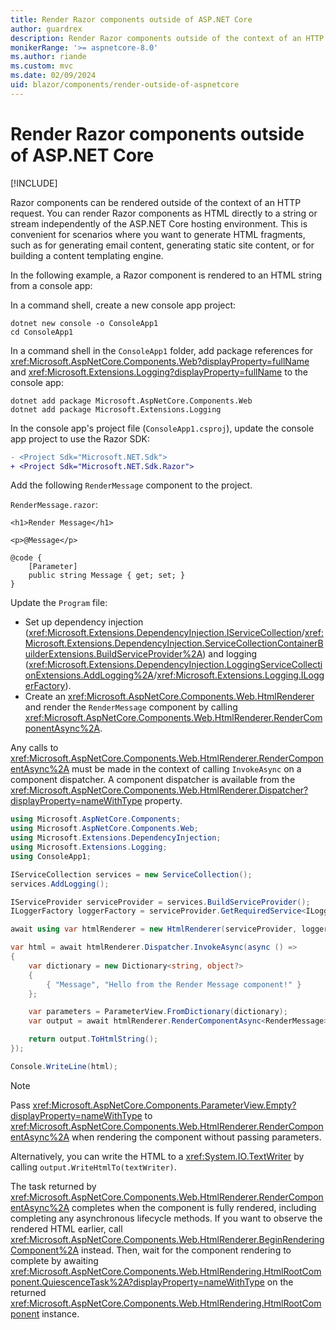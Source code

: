 ```yaml
---
title: Render Razor components outside of ASP.NET Core
author: guardrex
description: Render Razor components outside of the context of an HTTP request.
monikerRange: '>= aspnetcore-8.0'
ms.author: riande
ms.custom: mvc
ms.date: 02/09/2024
uid: blazor/components/render-outside-of-aspnetcore
---
```

# Render Razor components outside of ASP.NET Core

[!INCLUDE[](~/includes/not-latest-version-without-not-supported-content.md)]

Razor components can be rendered outside of the context of an HTTP request. You can render Razor components as HTML directly to a string or stream independently of the ASP.NET Core hosting environment. This is convenient for scenarios where you want to generate HTML fragments, such as for generating email content, generating static site content, or for building a content templating engine.

In the following example, a Razor component is rendered to an HTML string from a console app:

In a command shell, create a new console app project:

```dotnetcli
dotnet new console -o ConsoleApp1
cd ConsoleApp1
```

In a command shell in the `ConsoleApp1` folder, add package references for <xref:Microsoft.AspNetCore.Components.Web?displayProperty=fullName> and <xref:Microsoft.Extensions.Logging?displayProperty=fullName> to the console app:

```dotnetcli
dotnet add package Microsoft.AspNetCore.Components.Web
dotnet add package Microsoft.Extensions.Logging
```

In the console app's project file (`ConsoleApp1.csproj`), update the console app project to use the Razor SDK:

```diff
- <Project Sdk="Microsoft.NET.Sdk">
+ <Project Sdk="Microsoft.NET.Sdk.Razor">
```

Add the following `RenderMessage` component to the project.

`RenderMessage.razor`:

```razor
<h1>Render Message</h1>

<p>@Message</p>

@code {
    [Parameter]
    public string Message { get; set; }
}
```

Update the `Program` file:

* Set up dependency injection (<xref:Microsoft.Extensions.DependencyInjection.IServiceCollection>/<xref:Microsoft.Extensions.DependencyInjection.ServiceCollectionContainerBuilderExtensions.BuildServiceProvider%2A>) and logging (<xref:Microsoft.Extensions.DependencyInjection.LoggingServiceCollectionExtensions.AddLogging%2A>/<xref:Microsoft.Extensions.Logging.ILoggerFactory>).
* Create an <xref:Microsoft.AspNetCore.Components.Web.HtmlRenderer> and render the `RenderMessage` component by calling <xref:Microsoft.AspNetCore.Components.Web.HtmlRenderer.RenderComponentAsync%2A>.

Any calls to <xref:Microsoft.AspNetCore.Components.Web.HtmlRenderer.RenderComponentAsync%2A> must be made in the context of calling `InvokeAsync` on a component dispatcher. A component dispatcher is available from the <xref:Microsoft.AspNetCore.Components.Web.HtmlRenderer.Dispatcher?displayProperty=nameWithType> property.

```csharp
using Microsoft.AspNetCore.Components;
using Microsoft.AspNetCore.Components.Web;
using Microsoft.Extensions.DependencyInjection;
using Microsoft.Extensions.Logging;
using ConsoleApp1;

IServiceCollection services = new ServiceCollection();
services.AddLogging();

IServiceProvider serviceProvider = services.BuildServiceProvider();
ILoggerFactory loggerFactory = serviceProvider.GetRequiredService<ILoggerFactory>();

await using var htmlRenderer = new HtmlRenderer(serviceProvider, loggerFactory);

var html = await htmlRenderer.Dispatcher.InvokeAsync(async () =>
{
    var dictionary = new Dictionary<string, object?>
    {
        { "Message", "Hello from the Render Message component!" }
    };

    var parameters = ParameterView.FromDictionary(dictionary);
    var output = await htmlRenderer.RenderComponentAsync<RenderMessage>(parameters);

    return output.ToHtmlString();
});

Console.WriteLine(html);
```

> [!NOTE]
> Pass <xref:Microsoft.AspNetCore.Components.ParameterView.Empty?displayProperty=nameWithType> to <xref:Microsoft.AspNetCore.Components.Web.HtmlRenderer.RenderComponentAsync%2A> when rendering the component without passing parameters.

Alternatively, you can write the HTML to a <xref:System.IO.TextWriter> by calling `output.WriteHtmlTo(textWriter)`.

The task returned by <xref:Microsoft.AspNetCore.Components.Web.HtmlRenderer.RenderComponentAsync%2A> completes when the component is fully rendered, including completing any asynchronous lifecycle methods. If you want to observe the rendered HTML earlier, call <xref:Microsoft.AspNetCore.Components.Web.HtmlRenderer.BeginRenderingComponent%2A> instead. Then, wait for the component rendering to complete by awaiting <xref:Microsoft.AspNetCore.Components.Web.HtmlRendering.HtmlRootComponent.QuiescenceTask%2A?displayProperty=nameWithType> on the returned <xref:Microsoft.AspNetCore.Components.Web.HtmlRendering.HtmlRootComponent> instance.

